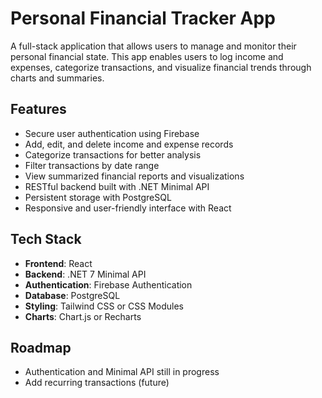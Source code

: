 # Personal Financial Tracker App

A full-stack application that allows users to manage and monitor their personal financial state. This app enables users to log income and expenses, categorize transactions, and visualize financial trends through charts and summaries.

## Features

- Secure user authentication using Firebase
- Add, edit, and delete income and expense records
- Categorize transactions for better analysis
- Filter transactions by date range
- View summarized financial reports and visualizations
- RESTful backend built with .NET Minimal API
- Persistent storage with PostgreSQL
- Responsive and user-friendly interface with React

## Tech Stack

- **Frontend**: React  
- **Backend**: .NET 7 Minimal API  
- **Authentication**: Firebase Authentication  
- **Database**: PostgreSQL  
- **Styling**: Tailwind CSS or CSS Modules  
- **Charts**: Chart.js or Recharts  

## Roadmap

- Authentication and Minimal API still in progress
- Add recurring transactions (future)

